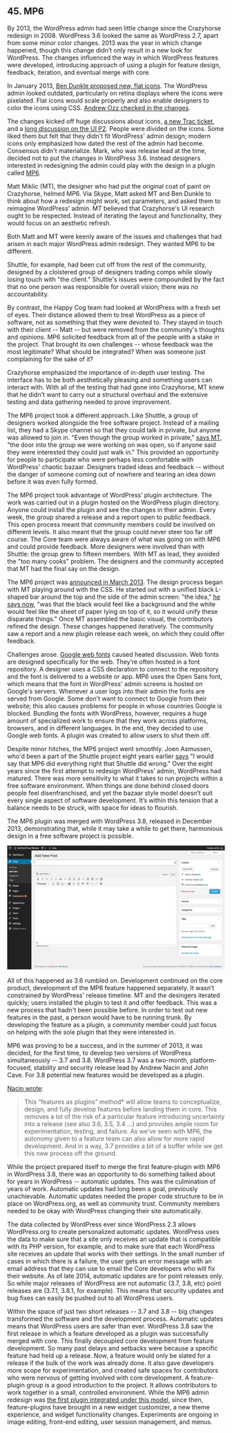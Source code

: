 ## 45. MP6

By 2013, the WordPress admin had seen little change since the Crazyhorse redesign in 2008. WordPress 3.6 looked the same as WordPress 2.7, apart from some minor color changes. 2013 was the year in which change happened, though this change didn’t only result in a new look for WordPress. The changes influenced the way in which WordPress features were developed, introducing approach of using a plugin for feature design, feedback, iteration, and eventual merge with core. 

In January 2013, [Ben Dunkle proposed new, flat icons](https://core.trac.wordpress.org/ticket/23333). The WordPress admin looked outdated, particularly on retina displays where the icons were pixelated. Flat icons would scale properly and also enable designers to color the icons using CSS. [Andrew Ozz checked in the changes](https://core.trac.wordpress.org/changeset/23369). 

The changes kicked off huge discussions about icons, [a new Trac  ticket](https://core.trac.wordpress.org/ticket/23415), and a [long discussion on the UI P2](http://make.wordpress.org/ui/2013/02/12/discuss-icons/). People were divided on the icons. Some liked them but felt that they didn't fit WordPress' admin design; modern icons only emphasized how dated the rest of the admin had become. Consensus didn't materialize. Mark, who was release lead at the time, decided not to put the changes in WordPress 3.6. Instead designers interested in redesigning the admin could play with the design in a plugin called [MP6](http://wordpress.org/plugins/mp6/). 	

Matt Miklic (MT), the designer who had put the original coat of paint on Crazyhorse, helmed MP6. Via Skype, Matt asked MT and Ben Dunkle to think about how a redesign might work, set parameters, and asked them to reimagine WordPress' admin. MT believed that Crazyhorse's UI research ought to be respected. Instead of iterating the layout and functionality, they would focus on an aesthetic refresh.

Both Matt and MT were keenly aware of the issues and challenges that had arisen in each major WordPress admin redesign. They wanted MP6 to be different. 

Shuttle, for example, had been cut off from the rest of the community, designed by a cloistered group of designers trading comps while slowly losing touch with "the client." Shuttle's issues were compounded by the fact that no one person was responsible for overall vision; there was no accountability. 

By contrast, the Happy Cog team had looked at WordPress with a fresh set of eyes. Their distance allowed them to treat WordPress as a piece of software, not as something that they were devoted to. They stayed in touch with their client -- Matt -- but were removed from the community's thoughts and opinions. MP6 solicited feedback from all of the people with a stake in the project. That brought its own challenges -- whose feedback was the most legitimate? What should be integrated? When was someone just complaining for the sake of it?

Crazyhorse emphasized the importance of in-depth user testing. The interface has to be both aesthetically pleasing and something users can interact with. With all of the testing that had gone into Crazyhorse, MT knew that he didn't want to carry out a structural overhaul and the extensive testing and data gathering needed to prove improvement. 

The MP6 project took a different approach. Like Shuttle, a group of designers worked alongside the free software project. Instead of a mailing list, they had a Skype channel so that they could talk in private, but anyone was allowed to join in. "Even though the group worked in private," [says MT](http://archive.wordpress.org/interviews/2014_02_04_Thomas.html#L76), "the door into the group we were working on was open, so if anyone said they were interested they could just walk in." This provided an opportunity for people to participate who were perhaps less comfortable with WordPress' chaotic bazaar. Designers traded ideas and feedback -- without the danger of someone coming out of nowhere and tearing an idea down before it was even fully formed. 

The MP6 project took advantage of WordPress’ plugin architecture. The work was carried out in a plugin hosted on the WordPress plugin directory. Anyone could install the plugin and see the changes in their admin. Every week, the group shared a release and a report open to public feedback. This open process meant that community members could be involved on different levels. It also meant that the group could never steer too far off course. The Core team were always aware of what was going on with MP6 and could provide feedback. More designers were involved than with Shuttle: the group grew to fifteen members. With MT as lead, they avoided the "too many cooks" problem. The designers and the community accepted that MT had the final say on the design.

The MP6 project was [announced in March 2013](http://make.wordpress.org/ui/2013/03/09/as-a-continuation-of-the-work-begun-in/). The design process began with MT playing around with the CSS. He started out with a unified black L-shaped bar around the top and the side of the admin screen: "the idea," [he says now](http://archive.wordpress.org/interviews/2014_02_04_Thomas.html#L104), "was that the black would feel like a background and the white would feel like the sheet of paper lying on top of it, so it would unify these disparate things." Once MT assembled the basic visual, the contributors refined the design. These changes happened iteratively. The community saw a report and a new plugin release each week, on which they could offer feedback. 

Challenges arose. [Google web fonts](http://make.wordpress.org/core/2013/11/11/open-sans-bundling-vs-linking/) caused heated discussion. Web fonts are designed specifically for the web. They’re often hosted in a font repository. A designer uses a CSS declaration to connect to the repository and the font is delivered to a website or app. MP6 uses the Open Sans font, which means that the font in WordPress' admin screens is hosted on Google's servers. Whenever a user logs into their admin the fonts are served from Google. Some don't want to connect to Google from their website; this also causes problems for people in whose countries Google is blocked. Bundling the fonts with WordPress, however, requires a huge amount of specialized work to ensure that they work across platforms, browsers, and in different languages. In the end, they decided to use Google web fonts. A plugin was created to allow users to shut them off. 

Despite minor hitches, the MP6 project went smoothly. Joen Asmussen, who'd been a part of the Shuttle project eight years earlier [says](http://archive.wordpress.org/interviews/2013_11_05_Asmussen.html#L73) "I would say that MP6 did everything right that Shuttle did wrong." Over the eight years since the first attempt to redesign WordPress’ admin, WordPress had matured. There was more sensitivity to what it takes to run projects within a free software environment. When things are done behind closed doors people feel disenfranchised, and yet the bazaar style model doesn’t suit every single aspect of software development. It’s within this tension that a balance needs to be struck, with space for ideas to flourish.

The MP6 plugin was merged with WordPress 3.8, released in December 2013, demonstrating that, while it may take a while to get there, harmonious design in a free software project is possible. 

<img alt="The write screen in the WordPress 3.8 admin" src="../../Resources/images/45/mp6.jpg" />

All of this happened as 3.6 rumbled on. Development continued on the core product, development of the MP6 feature happened separately. It wasn’t constrained by WordPress' release timeline. MT and the desingers iterated quickly; users installed the plugin to test it and offer feedback. This was a new process that hadn't been possible before. In order to test out new features in the past, a person would have to be running trunk. By developing the feature as a plugin, a community member could just focus on helping with the sole plugin that they were interested in.

MP6 was proving to be a success, and in the summer of 2013, it was decided, for the first time, to develop two versions of WordPress simultaneously -- 3.7 and 3.8. WordPress 3.7 was a two-month, platform-focused, stability and security release lead by Andrew Nacin and John Cave. For 3.8 potential new features would be developed as a plugin.	

[Nacin wrote](https://make.wordpress.org/core/2013/08/07/wordpress-3-8-meeting-thursday-august-8/):	

> This “features as plugins” method* will allow teams to conceptualize, design, and fully develop features before landing them in core. This removes a lot of the risk of a particular feature introducing uncertainty into a release (see also 3.6, 3.5, 3.4 …) and provides ample room for experimentation, testing, and failure. As we’ve seen with MP6, the autonomy given to a feature team can also allow for more rapid development. And in a way, 3.7 provides a bit of a buffer while we get this new process off the ground.

While the project prepared itself to merge the first feature-plugin with MP6 in WordPress 3.8, there was an opportunity to do something talked about for years in WordPress -- automatic updates. This was the culmination of years of work. Automatic updates had long been a goal, previously unachievable. Automatic updates needed the proper code structure to be in place on WordPress.org, as well as community trust. Community members needed to be okay with WordPress changing their site automatically. 

The data collected by WordPress ever since WordPress 2.3 allows WordPress.org to create personalized automatic updates. WordPress uses the data to make sure that a site only receives an update that is compatible with its PHP version, for example, and to make sure that each WordPress site receives an update that works with their settings. In the small number of cases in which there is a failure, the user gets an error message with an email address that they can use to email the Core developers who will fix their website. As of late 2014, automatic updates are for point releases only. So while major releases of WordPress are not automatic (3.7, 3.8, etc) point releases are (3.7.1, 3.8.1, for example). This means that security updates and bug fixes can easily be pushed out to all WordPress users. 

Within the space of just two short releases -- 3.7 and 3.8 -- big changes transformed the software and the development process. Automatic updates means that WordPress users are safer than ever. WordPress 3.8 saw the first release in which a feature developed as a plugin was successfully merged with core. This finally decoupled core development from feature development. So many past delays and setbacks were because a specific feature had held up a release. Now, a feature would only be slated for a release if the bulk of the work was already done. It also gave developers more scope for experimentation, and created safe spaces for contributors who were nervous of getting involved with core development. A feature-plugin group is a good introduction to the project. It allows contributors to work together in a small, controlled environment. While the MP6 admin redesign was [the first plugin integrated under this model](http://make.wordpress.org/core/2013/10/23/mp6-3-8-proposal/), since then, feature-plugins have brought in a new widget customizer, a new theme experience, and widget functionality changes. Experiments are ongoing in image editing, front-end editing, user session management, and menus.

